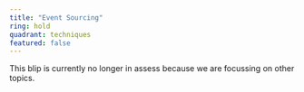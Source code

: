 ```yaml
---
title: "Event Sourcing"
ring: hold
quadrant: techniques
featured: false
---
```


This blip is currently no longer in assess because we are focussing on other topics.
